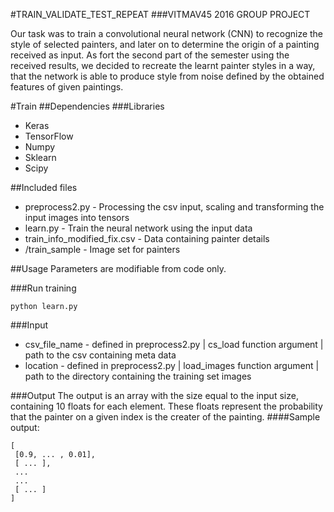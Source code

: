 #TRAIN_VALIDATE_TEST_REPEAT
###VITMAV45 2016 GROUP PROJECT

Our task was to train a convolutional neural network (CNN)  to recognize the style of selected painters, and later on to determine the origin of a painting received as input. As fort the second part of the semester using the received results, we decided to recreate the learnt painter styles in a way, that the network is able to produce style from noise defined by the obtained features of given paintings.

#Train 
##Dependencies 
###Libraries
* Keras
* TensorFlow
* Numpy
* Sklearn
* Scipy

##Included files
* preprocess2.py - Processing the csv input, scaling and transforming the input images into tensors
* learn.py - Train the neural network using the input data
* train_info_modified_fix.csv - Data containing painter details
* /train_sample - Image set for painters

##Usage
Parameters are modifiable from code only. 

###Run training
```
python learn.py
```

###Input 
* csv_file_name - defined in preprocess2.py | cs_load function argument | path to the csv containing meta data 
* location - defined in preprocess2.py | load_images function argument | path to the directory containing the training set images

###Output
The output is an array with the size equal to the input size, containing 10 floats for each element. These floats represent the probability that the painter on a given index is the creater of the painting.
####Sample output:
```
[ 
 [0.9, ... , 0.01],
 [ ... ],
 ...
 ...
 [ ... ]
]
```
